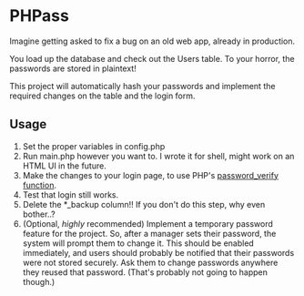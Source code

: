 # PHPass

Imagine getting asked to fix a bug on an old web app, already in production.

You load up the database and check out the Users table. To your horror, the passwords are stored in plaintext!

This project will automatically hash your passwords and implement the required changes on the table and the login form.

## Usage
1. Set the proper variables in config.php
2. Run main.php however you want to. I wrote it for shell, might work on an HTML UI in the future.
3. Make the changes to your login page, to use PHP's [password\_verify function](https://www.php.net/manual/en/function.password-verify.php).
4. Test that login still works.
5. Delete the \*\_backup column!! If you don't do this step, why even bother..?
6. (Optional, *highly* recommended) Implement a temporary password feature for the project. So, after a manager sets their password, the system will prompt them to change it.
This should be enabled immediately, and users should probably be notified that their passwords were not stored securely. Ask them to change passwords anywhere they reused that password.
(That's probably not going to happen though.)

